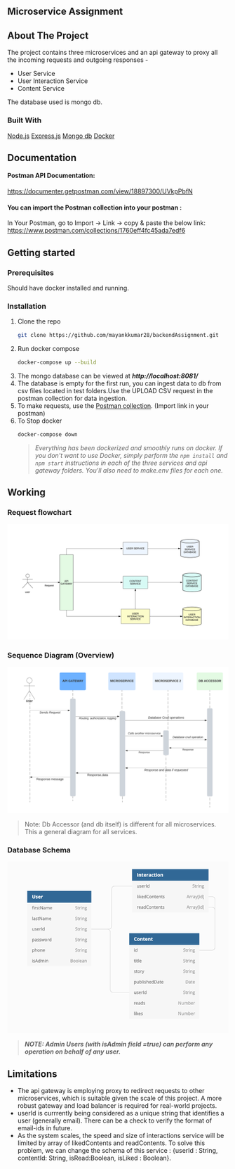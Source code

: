 ## Microservice Assignment

## About The Project

The project contains three microservices and an api gateway to proxy all the incoming requests and outgoing responses -

- User Service
- User Interaction Service
- Content Service

The database used is mongo db.

### Built With

[Node.js](https://nodejs.org/en/) [Express.js](https://expressjs.com/) [Mongo db](https://www.mongodb.com/) [Docker](https://www.docker.com/)

## Documentation

#### Postman API Documentation:

https://documenter.getpostman.com/view/18897300/UVkpPbfN

#### You can import the Postman collection into your postman :

In Your Postman, go to Import -> Link -> copy & paste the below link:
https://www.postman.com/collections/1760eff4fc45ada7edf6

## Getting started

### Prerequisites

Should have docker installed and running.

### Installation

1. Clone the repo
   ```sh
   git clone https://github.com/mayankkumar28/backendAssignment.git
   ```
2. Run docker compose
   ```sh
   docker-compose up --build
   ```
3. The mongo database can be viewed at ***http://localhost:8081/***
4. The database is empty for the first run, you can ingest data to db from csv files located in test folders.Use the UPLOAD CSV request in the postman collection for data ingestion.
5. To make requests, use the [Postman collection](https://www.postman.com/collections/1760eff4fc45ada7edf6). (Import link in your postman)
6. To Stop docker
   ```sh
   docker-compose down
   ```
   > _Everything has been dockerized and smoothly runs on docker. If you don't want to use Docker, simply perform the `npm install` and `npm start` instructions in each of the three services and api gateway folders. You'll also need to make.env files for each one._

## Working

### Request flowchart

![Flowchart](/docs/flowchart.png)

### Sequence Diagram (Overview)

![Sequence Diagram](/docs/sequenceDiagram.png)

> Note: Db Accessor (and db itself) is different for all microservices. This a general diagram for all services.

### Database Schema

![Schema](/docs/schema.png)

> **_NOTE: Admin Users (with isAdmin field =true) can perform any operation on behalf of any user._**

## Limitations

- The api gateway is employing proxy to redirect requests to other microservices, which is suitable given the scale of this project. A more robust gateway and load balancer is required for real-world projects.
- userId is currrently being considered as a unique string that identifies a user (generally email). There can be a check to verify the format of email-ids in future.
- As the system scales, the speed and size of interactions service will be limited by array of likedContents and readContents. To solve this problem, we can change the schema of this service : {userId : String, contentId: String, isRead:Boolean, isLiked : Boolean}.
